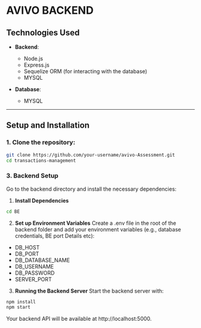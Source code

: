 # AVIVO BACKEND
## Technologies Used

- **Backend**:
  - Node.js
  - Express.js
  - Sequelize ORM (for interacting with the database)
  - MYSQL 

- **Database**:
  - MYSQL 

---

## Setup and Installation

### 1. Clone the repository:
```bash
git clone https://github.com/your-username/avivo-Assessment.git
cd transactions-management 
```

### 3. Backend Setup
Go to the backend directory and install the necessary dependencies:
1. **Install Dependencies**

```bash
cd BE
```
2. **Set up Environment Variables**
Create a .env file in the root of the backend folder and add your environment variables (e.g., database credentials, BE port Details etc):
- DB_HOST
- DB_PORT
- DB_DATABASE_NAME
- DB_USERNAME
- DB_PASSWORD
- SERVER_PORT

3. **Running the Backend Server**
Start the backend server with:

```bash
npm install
npm start
```

Your backend API will be available at http://localhost:5000.



